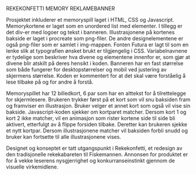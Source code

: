 REKEKONFETTI MEMORY REKLAMEBANNER

Prosjektet inkluderer et memoryspill laget i HTML, CSS og Javascript. Memorykortene er laget som en unordered list med elementer. I tillegg er det div-er med logoer og tekst i banneren. Illustrasjonene på kortenes bakside er laget i procreate som png-filer. De andre designelementene er også png-filer som er samlet i img-mappen. Fonten Futura er lagt til som en lenke slik at typografien ønsket brukt er tilgjengelig i CSS. Variabelnavnene er tydelige som beskriver hva divene og elementene innenfor er, som gjør at divene blir atskilt på deres hensikt i koden. Banneren har en fast størrelse som både fungerer for desktopstørrelser og mobil ved justering av skjermens størrelse. Koden er kommentert for at det skal være forståelig å lese tilbake på og for andre å forstå. 

Memoryspillet har 12 billedkort, 6 par som har en alttekst for å tilrettelegge for skjermlesere. Brukeren trykker først på et kort som vil snu baksiden fram og framviser en illustrasjon. Bruker velger et annet kort som også vil vise sin bakside. Javascript-koden sjekker om kortparet matcher. Dersom kort 1 og kort 2 ikke matcher, vil en animasjon som rister kortene side til side bli aktivert, etterfulgt av å flippe forsiden tilbake. Deretter kan brukeren sjekke et nytt kortpar. Dersom illustrasjonene matcher vil baksiden forbli snudd og bruker kan fortsette til alle illustrasjonene vises. 

Designet og konseptet er tatt utgangspunkt i Rekekonfetti, et redesign av den tradisjonelle rekekabareten til Fiskemannen. Annonsen for produktet er for å vekke leserens nysgjerrighet og konkurranseinstinkt gjennom de visuelle virkemidlene. 
